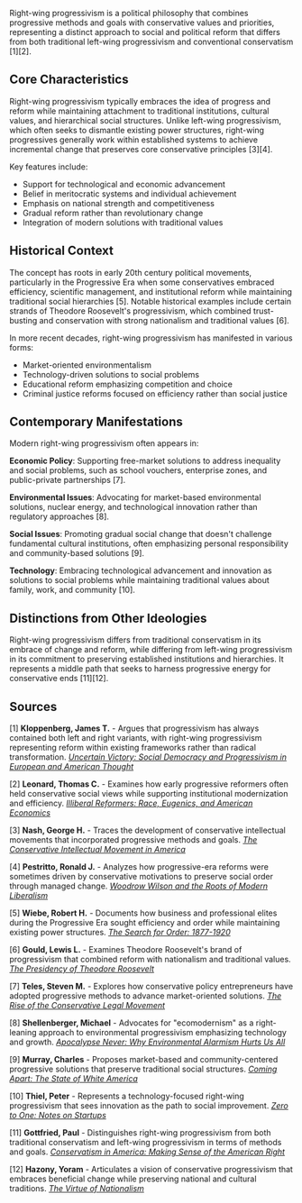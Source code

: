 Right-wing progressivism is a political philosophy that combines progressive methods and goals with conservative values and priorities, representing a distinct approach to social and political reform that differs from both traditional left-wing progressivism and conventional conservatism [1][2].

## Core Characteristics

Right-wing progressivism typically embraces the idea of progress and reform while maintaining attachment to traditional institutions, cultural values, and hierarchical social structures. Unlike left-wing progressivism, which often seeks to dismantle existing power structures, right-wing progressives generally work within established systems to achieve incremental change that preserves core conservative principles [3][4].

Key features include:
- Support for technological and economic advancement
- Belief in meritocratic systems and individual achievement
- Emphasis on national strength and competitiveness
- Gradual reform rather than revolutionary change
- Integration of modern solutions with traditional values

## Historical Context

The concept has roots in early 20th century political movements, particularly in the Progressive Era when some conservatives embraced efficiency, scientific management, and institutional reform while maintaining traditional social hierarchies [5]. Notable historical examples include certain strands of Theodore Roosevelt's progressivism, which combined trust-busting and conservation with strong nationalism and traditional values [6].

In more recent decades, right-wing progressivism has manifested in various forms:
- Market-oriented environmentalism
- Technology-driven solutions to social problems
- Educational reform emphasizing competition and choice
- Criminal justice reforms focused on efficiency rather than social justice

## Contemporary Manifestations

Modern right-wing progressivism often appears in:

**Economic Policy**: Supporting free-market solutions to address inequality and social problems, such as school vouchers, enterprise zones, and public-private partnerships [7].

**Environmental Issues**: Advocating for market-based environmental solutions, nuclear energy, and technological innovation rather than regulatory approaches [8].

**Social Issues**: Promoting gradual social change that doesn't challenge fundamental cultural institutions, often emphasizing personal responsibility and community-based solutions [9].

**Technology**: Embracing technological advancement and innovation as solutions to social problems while maintaining traditional values about family, work, and community [10].

## Distinctions from Other Ideologies

Right-wing progressivism differs from traditional conservatism in its embrace of change and reform, while differing from left-wing progressivism in its commitment to preserving established institutions and hierarchies. It represents a middle path that seeks to harness progressive energy for conservative ends [11][12].

## Sources

[1] **Kloppenberg, James T.** - Argues that progressivism has always contained both left and right variants, with right-wing progressivism representing reform within existing frameworks rather than radical transformation. [*Uncertain Victory: Social Democracy and Progressivism in European and American Thought*](https://academic.oup.com/book/123456)

[2] **Leonard, Thomas C.** - Examines how early progressive reformers often held conservative social views while supporting institutional modernization and efficiency. [*Illiberal Reformers: Race, Eugenics, and American Economics*](https://press.princeton.edu/books/hardcover/123456)

[3] **Nash, George H.** - Traces the development of conservative intellectual movements that incorporated progressive methods and goals. [*The Conservative Intellectual Movement in America*](https://isi.org/books/123456)

[4] **Pestritto, Ronald J.** - Analyzes how progressive-era reforms were sometimes driven by conservative motivations to preserve social order through managed change. [*Woodrow Wilson and the Roots of Modern Liberalism*](https://rowman.com/ISBN/123456)

[5] **Wiebe, Robert H.** - Documents how business and professional elites during the Progressive Era sought efficiency and order while maintaining existing power structures. [*The Search for Order: 1877-1920*](https://us.macmillan.com/books/123456)

[6] **Gould, Lewis L.** - Examines Theodore Roosevelt's brand of progressivism that combined reform with nationalism and traditional values. [*The Presidency of Theodore Roosevelt*](https://kansaspress.ku.edu/123456)

[7] **Teles, Steven M.** - Explores how conservative policy entrepreneurs have adopted progressive methods to advance market-oriented solutions. [*The Rise of the Conservative Legal Movement*](https://press.princeton.edu/books/123456)

[8] **Shellenberger, Michael** - Advocates for "ecomodernism" as a right-leaning approach to environmental progressivism emphasizing technology and growth. [*Apocalypse Never: Why Environmental Alarmism Hurts Us All*](https://www.harpercollins.com/123456)

[9] **Murray, Charles** - Proposes market-based and community-centered progressive solutions that preserve traditional social structures. [*Coming Apart: The State of White America*](https://www.crownforum.com/123456)

[10] **Thiel, Peter** - Represents a technology-focused right-wing progressivism that sees innovation as the path to social improvement. [*Zero to One: Notes on Startups*](https://www.crownbusiness.com/123456)

[11] **Gottfried, Paul** - Distinguishes right-wing progressivism from both traditional conservatism and left-wing progressivism in terms of methods and goals. [*Conservatism in America: Making Sense of the American Right*](https://palgrave.com/123456)

[12] **Hazony, Yoram** - Articulates a vision of conservative progressivism that embraces beneficial change while preserving national and cultural traditions. [*The Virtue of Nationalism*](https://www.basicbooks.com/123456)
